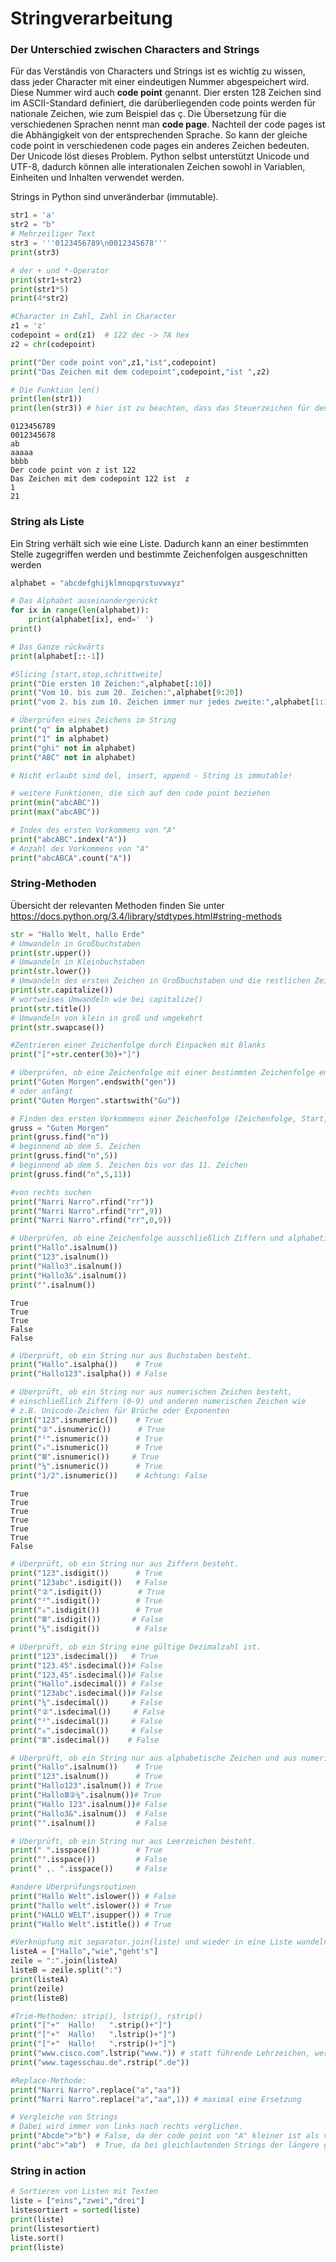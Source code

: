 # Stringverarbeitung


### Der Unterschied zwischen Characters and Strings

Für das Verständis von Characters und Strings ist es wichtig zu wissen,
dass jeder Character mit einer eindeutigen Nummer abgespeichert wird.
Diese Nummer wird auch **code point** genannt. Dier ersten 128 Zeichen
sind im ASCII-Standard definiert, die darüberliegenden code points
werden für nationale Zeichen, wie zum Beispiel das ç. Die Übersetzung
für die verschiedenen Sprachen nennt man **code page**. Nachteil der
code pages ist die Abhängigkeit von der entsprechenden Sprache. So kann
der gleiche code point in verschiedenen code pages ein anderes Zeichen
bedeuten. Der Unicode löst dieses Problem. Python selbst unterstützt
Unicode und UTF-8, dadurch können alle interationalen Zeichen sowohl in
Variablen, Einheiten und Inhalten verwendet werden.

Strings in Python sind unveränderbar (immutable).

``` python
str1 = 'a'
str2 = "b"
# Mehrzeiliger Text
str3 = '''0123456789\n0012345678'''
print(str3)

# der + und *-Operator
print(str1+str2)
print(str1*5)
print(4*str2)

#Character in Zahl, Zahl in Character
z1 = 'z'
codepoint = ord(z1)  # 122 dec -> 7A hex
z2 = chr(codepoint)

print("Der code point von",z1,"ist",codepoint)
print("Das Zeichen mit dem codepoint",codepoint,"ist ",z2)

# Die Funktion len()
print(len(str1))
print(len(str3)) # hier ist zu beachten, dass das Steuerzeichen für den Zeilenumbruch als Zeichen mitgezählt wird
```

    0123456789
    0012345678
    ab
    aaaaa
    bbbb
    Der code point von z ist 122
    Das Zeichen mit dem codepoint 122 ist  z
    1
    21

### String als Liste

Ein String verhält sich wie eine Liste. Dadurch kann an einer bestimmten
Stelle zugegriffen werden und bestimmte Zeichenfolgen ausgeschnitten
werden

``` python
alphabet = "abcdefghijklmnopqrstuvwxyz"

# Das Alphabet auseinandergerückt
for ix in range(len(alphabet)):
    print(alphabet[ix], end=' ')
print()   

# Das Ganze rückwärts
print(alphabet[::-1])

#Slicing [start,stop,schrittweite]
print("Die ersten 10 Zeichen:",alphabet[:10])
print("Vom 10. bis zum 20. Zeichen:",alphabet[9:20])
print("vom 2. bis zum 10. Zeichen immer nur jedes zweite:",alphabet[1:10:2])

# Überprüfen eines Zeichens im String
print("q" in alphabet)
print("1" in alphabet)
print("ghi" not in alphabet)
print("ABC" not in alphabet)

# Nicht erlaubt sind del, insert, append - String is immutable!

# weitere Funktionen, die sich auf den code point beziehen
print(min("abcABC"))
print(max("abcABC"))

# Index des ersten Vorkommens von "A"
print("abcABC".index("A")) 
# Anzahl des Vorkommens von "A"
print("abcABCA".count("A"))
```

### String-Methoden

Übersicht der relevanten Methoden finden Sie unter
https://docs.python.org/3.4/library/stdtypes.html#string-methods

``` python
str = "Hallo Welt, hallo Erde"
# Umwandeln in Großbuchstaben
print(str.upper())
# Umwandeln in Kleinbuchstaben
print(str.lower())
# Umwandeln des ersten Zeichen in Großbuchstaben und die restlichen Zeichen in Kleinbuchstaben
print(str.capitalize())
# wortweises Umwandeln wie bei capitalize()
print(str.title())
# Umwandeln von klein in groß und umgekehrt
print(str.swapcase())
```

``` python
#Zentrieren einer Zeichenfolge durch Einpacken mit Blanks
print("["+str.center(30)+"]")
```

``` python
# Überprüfen, ob eine Zeichenfolge mit einer bestimmten Zeichenfolge endet
print("Guten Morgen".endswith("gen"))
# oder anfängt
print("Guten Morgen".startswith("Gu"))
```

``` python
# Finden des ersten Vorkommens einer Zeichenfolge (Zeichenfolge, Start, Stop)
gruss = "Guten Morgen"
print(gruss.find("n"))
# beginnend ab dem 5. Zeichen
print(gruss.find("n",5))
# beginnend ab dem 5. Zeichen bis vor das 11. Zeichen
print(gruss.find("n",5,11))

#von rechts suchen
print("Narri Narro".rfind("rr"))
print("Narri Narro".rfind("rr",9))
print("Narri Narro".rfind("rr",0,9))
```

``` python
# Überprüfen, ob eine Zeichenfolge ausschließlich Ziffern und alphabetische Zeichen enthält
print("Hallo".isalnum())
print("123".isalnum())
print("Hallo3".isalnum())
print("Hallo3&".isalnum())
print("".isalnum())
```

    True
    True
    True
    False
    False

``` python
# Überprüft, ob ein String nur aus Buchstaben besteht.
print("Hallo".isalpha())    # True
print("Hallo123".isalpha()) # False
```

``` python
# Überprüft, ob ein String nur aus numerischen Zeichen besteht, 
# einschließlich Ziffern (0-9) und anderen numerischen Zeichen wie 
# z.B. Unicode-Zeichen für Brüche oder Exponenten
print("123".isnumeric())    # True
print("②".isnumeric())      # True
print("²".isnumeric())      # True
print("₀".isnumeric())      # True
print("Ⅲ".isnumeric())     # True
print("¼".isnumeric())      # True
print("1/2".isnumeric())    # Achtung: False
```

    True
    True
    True
    True
    True
    True
    False

``` python
# Überprüft, ob ein String nur aus Ziffern besteht.
print("123".isdigit())      # True
print("123abc".isdigit())   # False
print("②".isdigit())        # True
print("²".isdigit())        # True
print("₀".isdigit())        # True
print("Ⅲ".isdigit())       # False
print("¼".isdigit())        # False
```

``` python
# Überprüft, ob ein String eine gültige Dezimalzahl ist.
print("123".isdecimal())   # True
print("123.45".isdecimal())# False
print("123,45".isdecimal())# False
print("Hallo".isdecimal()) # False
print("123abc".isdecimal())# False
print("¼".isdecimal())     # False
print("②".isdecimal())     # False
print("²".isdecimal())     # False
print("₀".isdecimal())     # False
print("Ⅲ".isdecimal())    # False
```

``` python
# Überprüft, ob ein String nur aus alphabetische Zeichen und aus numerischen Zeichen besteht.
print("Hallo".isalnum())    # True
print("123".isalnum())      # True
print("Hallo123".isalnum()) # True
print("HalloⅢ②¼".isalnum())# True
print("Hallo 123".isalnum())# False
print("Hallo3&".isalnum())  # False
print("".isalnum())         # False
```

``` python
# Überprüft, ob ein String nur aus Leerzeichen besteht.
print(" ".isspace())        # True
print("".isspace())         # False
print(" ,. ".isspace())     # False
```

``` python
#andere Überprüfungsroutinen
print("Hallo Welt".islower()) # False
print("hallo welt".islower()) # True
print("HALLO WELT".isupper()) # True
print("Hallo Welt".istitle()) # True
```

``` python
#Verknüpfung mit separator.join(liste) und wieder in eine Liste wandeln mit text.split(separator)
listeA = ["Hallo","wie","geht's"]
zeile = ":".join(listeA)
listeB = zeile.split(":")
print(listeA)
print(zeile)
print(listeB)
```

``` python
#Trim-Methoden: strip(), lstrip(), rstrip()
print("["+"  Hallo!   ".strip()+"]")
print("["+"  Hallo!   ".lstrip()+"]")
print("["+"  Hallo!   ".rstrip()+"]")
print("www.cisco.com".lstrip("www.")) # statt führende Lehrzeichen, werden jetzt führende www. entfernt (es würde auch w. reichen)
print("www.tagesschau.de".rstrip(".de"))
```

``` python
#Replace-Methode:
print("Narri Narro".replace("a","aa"))
print("Narri Narro".replace("a","aa",1)) # maximal eine Ersetzung
```

``` python
# Vergleiche von Strings
# Dabei wird immer von links nach rechts verglichen. 
print("Abcde">"b") # False, da der code point von "A" kleiner ist als von "b"
print("abc">"ab")  # True, da bei gleichlautenden Strings der längere größer ist
```

### String in action

``` python
# Sortieren von Listen mit Texten
liste = ["eins","zwei","drei"]
listesortiert = sorted(liste)
print(liste)
print(listesortiert)
liste.sort()
print(liste)
```
